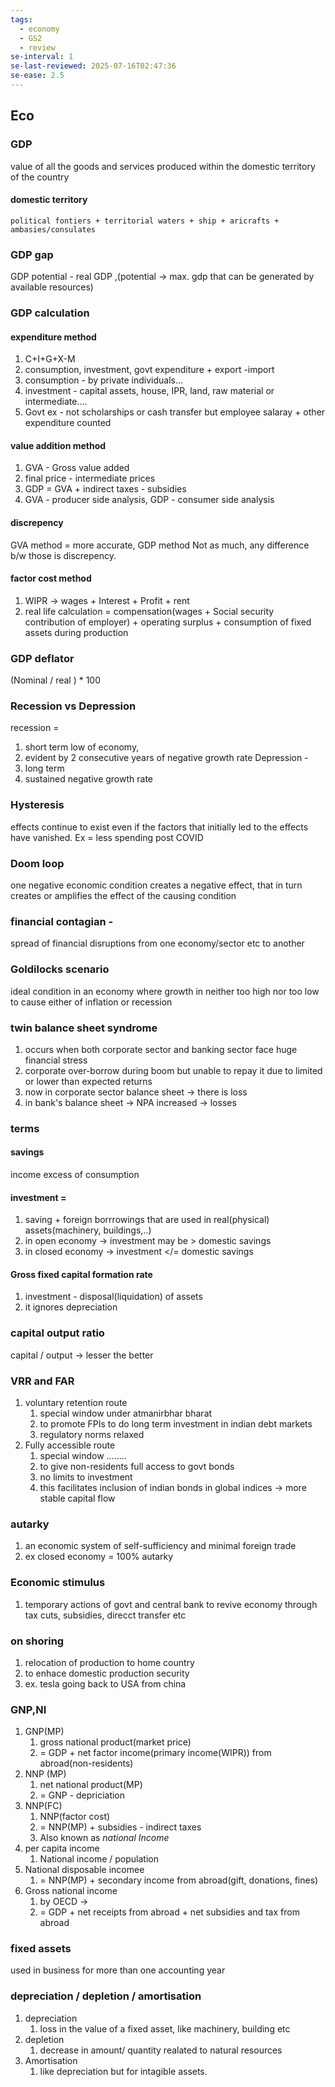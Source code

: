 ```yaml
---
tags:
  - economy
  - GS2
  - review
se-interval: 1
se-last-reviewed: 2025-07-16T02:47:36
se-ease: 2.5
---
```


## Eco
### GDP
value of all the goods and services produced within the domestic territory of the country
#### domestic territory 
	political fontiers + territorial waters + ship + aricrafts + ambasies/consulates
### GDP gap 
GDP potential - real GDP ,(potential -> max. gdp that can be generated by available resources)
### GDP calculation
#### expenditure method
1. C+I+G+X-M
2. consumption, investment, govt expenditure + export -import
3. consumption - by private individuals...
4. investment - capital assets, house, IPR, land, raw material or intermediate....
5. Govt ex - not scholarships or cash transfer but employee salaray + other expenditure counted
#### value addition method
1. GVA - Gross value added
2. final price - intermediate prices
3. GDP = GVA + indirect taxes - subsidies
4. GVA - producer side analysis, GDP - consumer side analysis
#### discrepency
GVA method = more accurate, GDP method Not as much,
any difference b/w those is discrepency.

#### factor cost method
1. WIPR -> wages + Interest + Profit + rent
2. real life calculation = compensation(wages + Social security contribution of employer)  + operating surplus + consumption of fixed assets during production 
### GDP deflator 
(Nominal / real ) * 100
### Recession vs Depression
recession = 
1. short term low of economy,
2. evident by 2 consecutive years of negative growth rate
Depression - 
3. long term 
4. sustained negative growth rate
### Hysteresis
effects continue to exist even if the factors that initially led to the effects have vanished. Ex = less spending post COVID 
### Doom loop
one negative economic condition creates a negative effect, that in turn creates or amplifies the effect of the causing condition
### financial contagian - 
spread of financial disruptions from one economy/sector etc to another
### Goldilocks scenario
ideal condition in an economy where growth in neither too high nor too low to cause either of inflation or recession
### twin balance sheet syndrome
1. occurs when both corporate sector and banking sector face huge financial stress
2. corporate over-borrow during boom but unable to repay it due to limited or lower than expected returns
3. now in corporate sector balance sheet -> there is loss
4. in bank's balance sheet -> NPA increased -> losses
### terms
#### savings
income excess of consumption
#### investment = 
1. saving + foreign borrrowings that are used in real(physical) assets(machinery, buildings,..)
2. in open economy -> investment may be > domestic savings
3. in closed economy -> investment </= domestic savings
#### Gross fixed capital formation rate
1. investment - disposal(liquidation) of assets
2. it ignores depreciation
### capital output ratio
capital / output -> lesser the better
### VRR and FAR
1. voluntary retention route
	1. special window under atmanirbhar bharat
	2. to promote FPIs to do long term investment in indian debt markets
	3. regulatory norms relaxed
2. Fully accessible route
	1. special window ........
	2. to give non-residents full access to govt bonds
	3. no limits to investment
	4. this facilitates inclusion of indian bonds in global indices -> more stable capital flow
### autarky
1. an economic system of self-sufficiency and minimal foreign trade
2. ex closed economy = 100% autarky
### Economic stimulus
1. temporary actions of govt and central bank to revive economy through tax cuts, subsidies, direcct transfer etc
### on shoring
1. relocation of production to home country
2. to enhace domestic production security
3. ex. tesla going back to USA from china
### GNP,NI
1. GNP(MP)
	1. gross national product(market price)
	2. = GDP + net factor income(primary income(WIPR)) from abroad(non-residents)
2. NNP (MP)
	1. net national product(MP)
	2. = GNP - depriciation
3. NNP(FC)
	1. NNP(factor cost)
	2. = NNP(MP) + subsidies - indirect taxes
	3. Also known as *national Income*
4. per capita income
	1. National income / population
5. National disposable incomee
	1.  = NNP(MP) + secondary income from abroad(gift, donations, fines)
6. Gross national income  
	1. by OECD ->
	2.  = GDP + net receipts from abroad + net subsidies and tax from abroad
### fixed assets 
used in business for more than one accounting year
### depreciation / depletion / amortisation
1. depreciation 
	1. loss in the value of a fixed asset, like machinery, building etc
2. depletion 
	1. decrease in amount/ quantity realated to natural resources
3. Amortisation
	1. like depreciation but for intagible assets.

